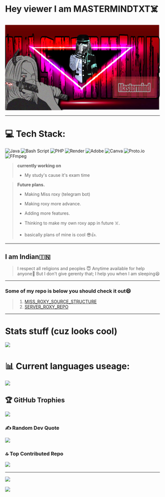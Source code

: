 # Hey viewer I am MASTERMINDTXT☠️
<img src="https://github.com/Mastermindtxt/Mastermindtxt/blob/main/Galery/mastermind.png">

---
# 💻 Tech Stack:
![Java](https://img.shields.io/badge/java-%23ED8B00.svg?style=for-the-badge&logo=openjdk&logoColor=white) ![Bash Script](https://img.shields.io/badge/bash_script-%23121011.svg?style=for-the-badge&logo=gnu-bash&logoColor=white) ![PHP](https://img.shields.io/badge/php-%23777BB4.svg?style=for-the-badge&logo=php&logoColor=white) ![Render](https://img.shields.io/badge/Render-%46E3B7.svg?style=for-the-badge&logo=render&logoColor=white) ![Adobe](https://img.shields.io/badge/adobe-%23FF0000.svg?style=for-the-badge&logo=adobe&logoColor=white) ![Canva](https://img.shields.io/badge/Canva-%2300C4CC.svg?style=for-the-badge&logo=Canva&logoColor=white) ![Proto.io](https://img.shields.io/badge/Proto.io-161637?style=for-the-badge&logo=proto.io&logoColor=00e5ff) ![FFmpeg](https://shields.io/badge/FFmpeg-%23171717.svg?logo=ffmpeg&style=for-the-badge&labelColor=171717&logoColor=5cb85c)


> **currently working on**
> - My study's cause it's exam time 

> **Future plans.**
> - Making Miss roxy (telegram bot)
> - Making roxy more advance.
> - Adding more features.
> - Thinking to make my own roxy app in future ☠️.
>
> - basically plans of mine is cool 😎👍. 
---
## **I am Indian🇮🇳**

>I respect all religions and peoples 😇
>Anytime available for help anyone🤍
>But I don't give gerenty that;
>I help you when I am sleeping😆

---
### Some of my repo is below you should check it out😄
> 1. [MISS_ROXY_SOURCE_STRUCTURE](https://github.com/Mastermindtxt/bootanimation_bot)
> 2. [SERVER_ROXY_REPO](https://github.com/Mastermindtxt/Miss_roxy_working) 

---
# Stats stuff (cuz looks cool)

![](https://github-readme-stats.vercel.app/api?username=Mastermindtxt&theme=radical&hide_border=false&include_all_commits=true&count_private=false)<br/>


# 📊 Current languages useage:

![](https://github-readme-stats.vercel.app/api/top-langs/?username=Mastermindtxt&theme=radical&hide_border=false&include_all_commits=true&count_private=false&layout=compact)

## 🏆 GitHub Trophies
![](https://github-profile-trophy.vercel.app/?username=Mastermindtxt&theme=radical&no-frame=true&no-bg=false&margin-w=4)

### ✍️ Random Dev Quote
![](https://quotes-github-readme.vercel.app/api?type=horizontal&theme=radical)

### 🔝 Top Contributed Repo
![](https://github-contributor-stats.vercel.app/api?username=Mastermindtxt&limit=5&theme=dark&combine_all_yearly_contributions=true)

---
[![](https://visitcount.itsvg.in/api?id=Mastermindtxt&icon=5&color=2)](https://visitcount.itsvg.in)

![](https://github-readme-streak-stats.herokuapp.com/?user=Mastermindtxt&theme=radical&hide_border=false)<br/>


<!-- Proudly created with GPRM ( https://gprm.itsvg.in ) -->
<!--
**Mastermindtxt/Mastermindtxt** is a ✨ _special_ ✨ repository because its `README.md` (this file) appears on your GitHub profile.

Here are some ideas to get you started:

- 🔭 I’m currently working on ...
- 🌱 I’m currently learning ...
- 👯 I’m looking to collaborate on ...
- 🤔 I’m looking for help with ...
- 💬 Ask me about ...
- 📫 How to reach me: ...
- 😄 Pronouns: ...
- ⚡ Fun fact: ...
-->
